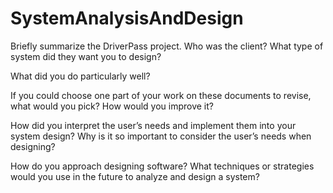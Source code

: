 # SystemAnalysisAndDesign

Briefly summarize the DriverPass project. Who was the client? What type of system did they want you to design?

What did you do particularly well?

If you could choose one part of your work on these documents to revise, what would you pick? How would you improve it?

How did you interpret the user’s needs and implement them into your system design? Why is it so important to consider the user’s needs when designing?

How do you approach designing software? What techniques or strategies would you use in the future to analyze and design a system?
